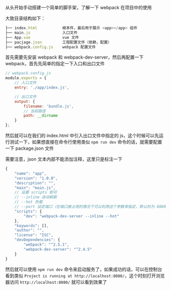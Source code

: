 从头开始手动搭建一个简单的脚手架，了解一下 webpack 在项目中的使用

大致目录结构如下：

```js
├── index.html           根本件，最后用于展示 <app></app> 组件
├── main.js              入口文件
├── App.vue              vue 文件
├── pacjage.json         工程配置文件（依赖，配置）
├── webpack.config.js    webpack 配置文件  
```

首先需要先安装 webpack 和 webpack-dev-server，然后再配置一下 webpack，首先先简单的指定一下入口和出口文件

```js
// webpack.config.js
module.exports = {
	// 入口文件
	entry: './app/index.js',

	// 出口文件
	output: {
		filename: 'bundle.js',
		// 当前路径
		path: __dirname
	}
};
```

然后就可以在我们的 index.html 中引入出口文件中指定的 js，这个时候可以先运行测试一下，如果想直接在命令行使用类似 ```npm run dev``` 命令的话，就需要配置一下 package.json 文件

需要注意，json 文本内部不能添加注释，这里只是标注一下

```js
{
	"name": "app",
	"version": "1.0.0",
	"description": "",
	"main": "main.js",
    // 设置 scripts 即可
    // --inline 自动刷新
    // --hot 热载
    // --port 设定端口（在端口被占用的情况下可以利用这个参数来指定，默认的为 8080）
	"scripts": {
		"dev": "webpack-dev-server --inline --hot"
	},
	"keywords": [],
	"author": "",
	"license": "ISC",
	"devDependencies": {
		"webpack": "^2.5.1",
		"webpack-dev-server": "^2.4.5"
	}
}
```

然后就可以使用 ```npm run dev``` 命令来启动服务了，如果成功的话，可以在控制台看到类似 ```Project is running at http://localhost:8080/```，这个时刻打开浏览器访问 ```http://localhost:8080/``` 就可以看到效果了